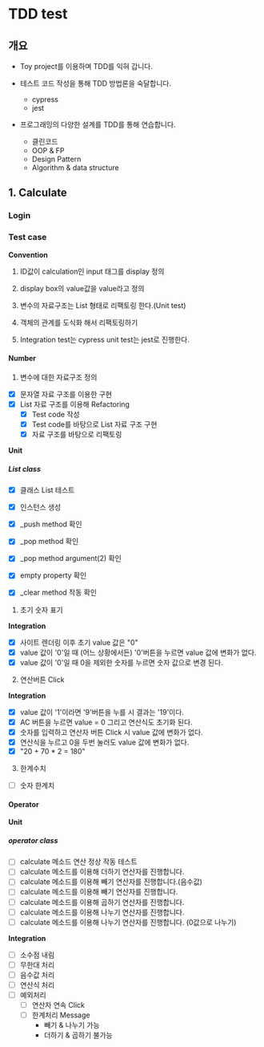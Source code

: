 # TDD test

## 개요

- Toy project를 이용하며 TDD를 익혀 갑니다.
  
- 테스트 코드 작성을 통해 TDD 방법론을 숙달합니다.

  - cypress
  - jest
  
- 프로그래밍의 다양한 설계를 TDD를 통해 연습합니다.
  
  - 클린코드 
  - OOP & FP 
  - Design Pattern 
  - Algorithm & data structure

## 1. Calculate

### Login

### Test case

**Convention**

1. ID값이 calculation인 input 태그를 display 정의

2. display box의 value값을 value라고 정의

3. 변수의 자료구조는 List 형태로 리팩토링 한다.(Unit test)

4. 객체의 관계를 도식화 해서 리팩토링하기

5. Integration test는 cypress unit test는 jest로 진행한다.

#### Number

1. 변수에 대한 자료구조 정의
   
- [x] 문자열 자료 구조를 이용한 구현
- [x] List 자료 구조를 이용해 Refactoring
  - [x] Test code 작성
  - [x] Test code를 바탕으로 List 자료 구조 구현
  - [x] 자료 구조를 바탕으로 리팩토링

**Unit**

##### List class

- [x] 클래스 List 테스트
- [x] 인스턴스 생성
- [x] _push method 확인
- [x] _pop method 확인
- [x] _pop method argument(2) 확인
- [x] empty property 확인
- [x] _clear method 작동 확인


1. 초기 숫자 표기
   
**Integration**
- [x] 사이트 렌더링 이후 초기 value 값은 "0"
- [x] value 값이 '0'일 때 (어느 상황에서든) '0'버튼을 누르면 value 값에 변화가 없다.
- [x] value 값이 '0'일 때 0을 제외한 숫자를 누르면 숫자 값으로 변경 된다.
 
2. 연산버튼 Click

**Integration**
- [x] value 값이 '1'이라면 '9'버튼을 누를 시 결과는 '19'이다.
- [x] AC 버튼을 누르면 value = 0 그리고 연산식도 초기화 된다.
- [x] 숫자를 입력하고 연산자 버튼 Click 시 value 값에 변화가 없다.
- [x] 연산식을 누르고 0을 두번 눌러도 value 값에 변화가 없다.
- [x] "20 + 70 * 2 = 180"

3. 한계수치

- [ ] 숫자 한계치

#### Operator

**Unit**

##### operator class

- [ ] calculate 메소드 연산 정상 작동 테스트
- [ ] calculate 메소드를 이용해 더하기 연산자를 진행합니다.
- [ ] calculate 메소드를 이용해 빼기 연산자를 진행합니다.(음수값)
- [ ] calculate 메소드를 이용해 빼기 연산자를 진행합니다.
- [ ] calculate 메소드를 이용해 곱하기 연산자를 진행합니다.
- [ ] calculate 메소드를 이용해 나누기 연산자를 진행합니다.
- [ ] calculate 메소드를 이용해 나누기 연산자를 진행합니다. (0값으로 나누기)

**Integration**
- [ ] 소수점 내림
- [ ] 무한대 처리
- [ ] 음수값 처리
- [ ] 연산식 처리
- [ ] 예외처리
  - [ ] 연산자 연속 Click
  - [ ] 한계처리 Message
    - 빼기 & 나누기 가능
    - 더하기 & 곱하기 불가능

